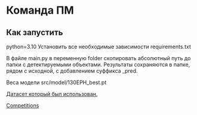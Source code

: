 # Команда ПМ
## Как запустить
python=3.10
Установить все необходимые зависимости requirements.txt

В файле main.py в переменную folder скопировать абсолютный путь до папки с детектируемыми объектами. 
Результаты сохраняются в папке, рядом с исходной, с добавлением суффикса _pred.


Веса модели src/model/130EPH_best.pt

[Датасет который был использован.](https://www.kaggle.com/datasets/romanovka/dataset-disc-insulators)

[Competitions](https://www.kaggle.com/competitions/innopolis-high-voltage-challenge)
